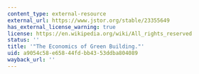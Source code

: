 ```yaml
---
content_type: external-resource
external_url: https://www.jstor.org/stable/23355649
has_external_license_warning: true
license: https://en.wikipedia.org/wiki/All_rights_reserved
status: ''
title: '"The Economics of Green Building."'
uid: a9054c58-e658-44fd-bb43-53ddba804089
wayback_url: ''
---
```

